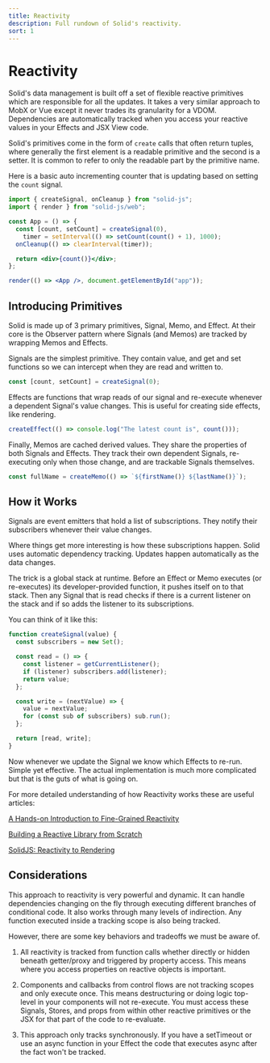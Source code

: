 ```yaml
---
title: Reactivity
description: Full rundown of Solid's reactivity.
sort: 1
---
```


# Reactivity

Solid's data management is built off a set of flexible reactive primitives which are responsible for all the updates. It takes a very similar approach to MobX or Vue except it never trades its granularity for a VDOM. Dependencies are automatically tracked when you access your reactive values in your Effects and JSX View code.

Solid's primitives come in the form of `create` calls that often return tuples, where generally the first element is a readable primitive and the second is a setter. It is common to refer to only the readable part by the primitive name.

Here is a basic auto incrementing counter that is updating based on setting the `count` signal.

```jsx
import { createSignal, onCleanup } from "solid-js";
import { render } from "solid-js/web";

const App = () => {
  const [count, setCount] = createSignal(0),
    timer = setInterval(() => setCount(count() + 1), 1000);
  onCleanup(() => clearInterval(timer));

  return <div>{count()}</div>;
};

render(() => <App />, document.getElementById("app"));
```

## Introducing Primitives

Solid is made up of 3 primary primitives, Signal, Memo, and Effect. At their core is the Observer pattern where Signals (and Memos) are tracked by wrapping Memos and Effects.

Signals are the simplest primitive. They contain value, and get and set functions so we can intercept when they are read and written to.

```js
const [count, setCount] = createSignal(0);
```

Effects are functions that wrap reads of our signal and re-execute whenever a dependent Signal's value changes. This is useful for creating side effects, like rendering.

```js
createEffect(() => console.log("The latest count is", count()));
```

Finally, Memos are cached derived values. They share the properties of both Signals and Effects. They track their own dependent Signals, re-executing only when those change, and are trackable Signals themselves.

```js
const fullName = createMemo(() => `${firstName()} ${lastName()}`);
```

## How it Works

Signals are event emitters that hold a list of subscriptions. They notify their subscribers whenever their value changes.

Where things get more interesting is how these subscriptions happen. Solid uses automatic dependency tracking. Updates happen automatically as the data changes.

The trick is a global stack at runtime. Before an Effect or Memo executes (or re-executes) its developer-provided function, it pushes itself on to that stack. Then any Signal that is read checks if there is a current listener on the stack and if so adds the listener to its subscriptions.

You can think of it like this:

```js
function createSignal(value) {
  const subscribers = new Set();

  const read = () => {
    const listener = getCurrentListener();
    if (listener) subscribers.add(listener);
    return value;
  };

  const write = (nextValue) => {
    value = nextValue;
    for (const sub of subscribers) sub.run();
  };

  return [read, write];
}
```

Now whenever we update the Signal we know which Effects to re-run. Simple yet effective. The actual implementation is much more complicated but that is the guts of what is going on.

For more detailed understanding of how Reactivity works these are useful articles:

[A Hands-on Introduction to Fine-Grained Reactivity](https://dev.to/ryansolid/a-hands-on-introduction-to-fine-grained-reactivity-3ndf)

[Building a Reactive Library from Scratch](https://dev.to/ryansolid/building-a-reactive-library-from-scratch-1i0p)

[SolidJS: Reactivity to Rendering](https://indepth.dev/posts/1289/solidjs-reactivity-to-rendering)

## Considerations

This approach to reactivity is very powerful and dynamic. It can handle dependencies changing on the fly through executing different branches of conditional code. It also works through many levels of indirection. Any function executed inside a tracking scope is also being tracked.

However, there are some key behaviors and tradeoffs we must be aware of.

1. All reactivity is tracked from function calls whether directly or hidden beneath getter/proxy and triggered by property access. This means where you access properties on reactive objects is important.

2. Components and callbacks from control flows are not tracking scopes and only execute once. This means destructuring or doing logic top-level in your components will not re-execute. You must access these Signals, Stores, and props from within other reactive primitives or the JSX for that part of the code to re-evaluate.

3. This approach only tracks synchronously. If you have a setTimeout or use an async function in your Effect the code that executes async after the fact won't be tracked.
